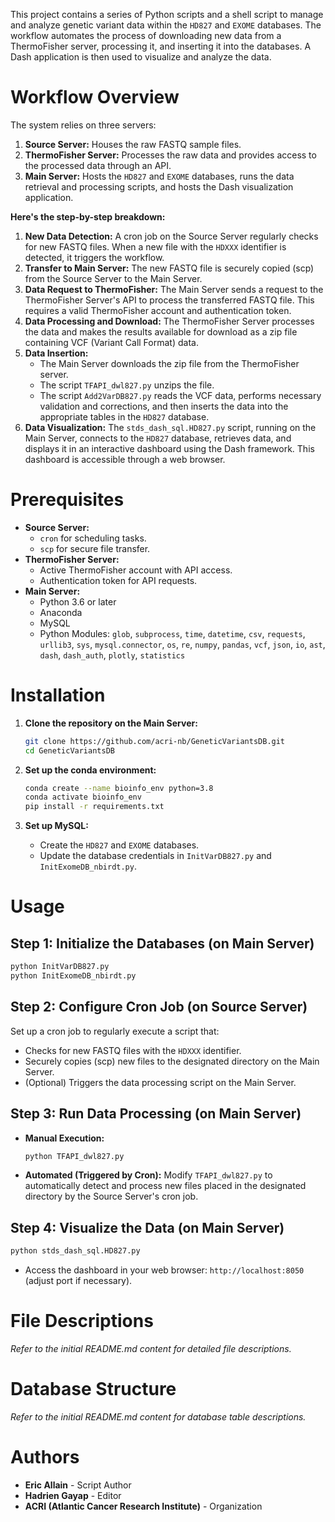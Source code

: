 This project contains a series of Python scripts and a shell script to manage and analyze genetic variant data within the `HD827` and `EXOME` databases. The workflow automates the process of downloading new data from a ThermoFisher server, processing it, and inserting it into the databases.  A Dash application is then used to visualize and analyze the data.

# Workflow Overview

The system relies on three servers:

1. **Source Server:**  Houses the raw FASTQ sample files.
2. **ThermoFisher Server:**  Processes the raw data and provides access to the processed data through an API.
3. **Main Server:** Hosts the `HD827` and `EXOME` databases, runs the data retrieval and processing scripts, and hosts the Dash visualization application. 

**Here's the step-by-step breakdown:**

1. **New Data Detection:** A cron job on the Source Server regularly checks for new FASTQ files. When a new file with the `HDXXX` identifier is detected, it triggers the workflow.
2. **Transfer to Main Server:** The new FASTQ file is securely copied (scp) from the Source Server to the Main Server.
3. **Data Request to ThermoFisher:** The Main Server sends a request to the ThermoFisher Server's API to process the transferred FASTQ file. This requires a valid ThermoFisher account and authentication token.
4. **Data Processing and Download:** The ThermoFisher Server processes the data and makes the results available for download as a zip file containing VCF (Variant Call Format) data. 
5. **Data Insertion:**
   - The Main Server downloads the zip file from the ThermoFisher server.
   - The script `TFAPI_dwl827.py` unzips the file.
   - The script `Add2VarDB827.py` reads the VCF data, performs necessary validation and corrections, and then inserts the data into the appropriate tables in the `HD827` database.
6. **Data Visualization:** The `stds_dash_sql.HD827.py` script, running on the Main Server, connects to the `HD827` database, retrieves data, and displays it in an interactive dashboard using the Dash framework. This dashboard is accessible through a web browser.

# Prerequisites

- **Source Server:**
   -  `cron` for scheduling tasks.
   -  `scp` for secure file transfer. 
- **ThermoFisher Server:**
   -  Active ThermoFisher account with API access.
   -  Authentication token for API requests.
- **Main Server:**
   - Python 3.6 or later
   - Anaconda
   - MySQL
   - Python Modules: `glob`, `subprocess`, `time`, `datetime`, `csv`, `requests`, `urllib3`, `sys`, `mysql.connector`, `os`, `re`, `numpy`, `pandas`, `vcf`, `json`, `io`, `ast`, `dash`, `dash_auth`, `plotly`, `statistics`

# Installation

1. **Clone the repository on the Main Server:**
   ```sh
   git clone https://github.com/acri-nb/GeneticVariantsDB.git
   cd GeneticVariantsDB
   ```

2. **Set up the conda environment:**
   ```sh
   conda create --name bioinfo_env python=3.8
   conda activate bioinfo_env
   pip install -r requirements.txt
   ```

3. **Set up MySQL:**
   - Create the `HD827` and `EXOME` databases.
   - Update the database credentials in `InitVarDB827.py` and `InitExomeDB_nbirdt.py`.

# Usage

## Step 1: Initialize the Databases (on Main Server)

```sh
python InitVarDB827.py
python InitExomeDB_nbirdt.py
```

## Step 2:  Configure Cron Job (on Source Server)

Set up a cron job to regularly execute a script that:
   - Checks for new FASTQ files with the `HDXXX` identifier.
   - Securely copies (scp) new files to the designated directory on the Main Server.
   - (Optional) Triggers the data processing script on the Main Server.

## Step 3: Run Data Processing (on Main Server)

   - **Manual Execution:**
     ```sh
     python TFAPI_dwl827.py  
     ```
   - **Automated (Triggered by Cron):**  Modify `TFAPI_dwl827.py` to automatically detect and process new files placed in the designated directory by the Source Server's cron job.

## Step 4: Visualize the Data (on Main Server)

   ```sh
   python stds_dash_sql.HD827.py
   ```
   - Access the dashboard in your web browser: `http://localhost:8050` (adjust port if necessary).

# File Descriptions

*Refer to the initial README.md content for detailed file descriptions.*

# Database Structure

*Refer to the initial README.md content for database table descriptions.*

# Authors

- **Eric Allain** - Script Author
- **Hadrien Gayap** - Editor
- **ACRI (Atlantic Cancer Research Institute)** - Organization 
